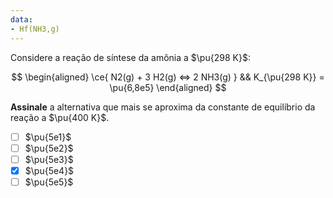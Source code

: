 ```yaml
---
data:
- Hf(NH3,g)
---
```


Considere a reação de síntese da amônia a $\pu{298 K}$:

$$
\begin{aligned}
\ce{ N2(g) + 3 H2(g) <=> 2 NH3(g) } && K_{\pu{298 K}} = \pu{6,8e5}
\end{aligned}
$$

**Assinale** a alternativa que mais se aproxima da constante de equilíbrio da reação a $\pu{400 K}$.

- [ ] $\pu{5e1}$
- [ ] $\pu{5e2}$
- [ ] $\pu{5e3}$
- [x] $\pu{5e4}$
- [ ] $\pu{5e5}$
